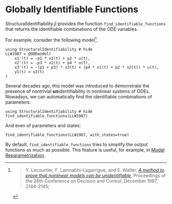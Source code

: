 # Globally Identifiable Functions

StructuralIdentifiability.jl provides the function `find_identifiable_functions` that returns the identifiable combinations of the ODE variables.

For example, consider the following model[^1].

```@example
using StructuralIdentifiability # hide
LLW1987 = @ODEmodel(
    x1'(t) = -p1 * x1(t) + p2 * u(t),
    x2'(t) = -p3 * x2(t) + p4 * u(t),
    x3'(t) = -(p1 + p3) * x3(t) + (p4 * x1(t) + p2 * x2(t)) * u(t),
    y1(t) = x3(t)
)
```

Several decades ago, this model was introduced to demonstrate the presence of nontrivial **un**identifiability in nonlinear systems of ODEs. Nowadays, we can automatically find the identifiable combinations of parameters:

```@example
using StructuralIdentifiability # hide
find_identifiable_functions(LLW1987)
```

And even of parameters and states:

```@example
find_identifiable_functions(LLW1987, with_states=true)
```

By default, `find_identifiable_functions` tries to simplify the output functions as much as possible. This feature is useful, for example, in [Model Reparametrization](@ref).

[^1]: > Y. Lecourtier, F. Lamnabhi-Lagarrigue, and E. Walter, [*A method to prove that nonlinear models can be unidentifiable*](https://doi.org/10.1109/CDC.1987.272467), Proceedings of the 26th Conference on Decision and Control, December 1987, 2144-2145;
